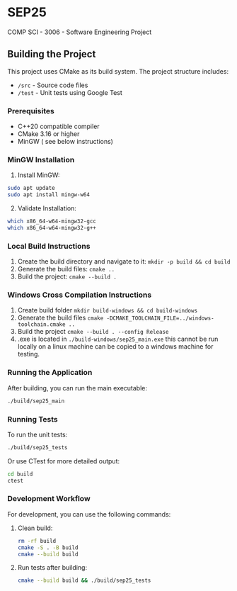 # SEP25
COMP SCI - 3006 - Software Engineering Project

## Building the Project

This project uses CMake as its build system. The project structure includes:
- `/src` - Source code files
- `/test` - Unit tests using Google Test

### Prerequisites

- C++20 compatible compiler
- CMake 3.16 or higher
- MinGW ( see below instructions)

### MinGW Installation
1. Install MinGW:
```bash
sudo apt update
sudo apt install mingw-w64
```

2. Validate Installation:
```bash
which x86_64-w64-mingw32-gcc 
which x86_64-w64-mingw32-g++
```


### Local Build Instructions

1. Create the build directory and navigate to it:
`mkdir -p build && cd build`
2. Generate the build files:
`cmake ..`
3. Build the project:
`cmake --build .`

### Windows Cross Compilation Instructions
1. Create build folder `mkdir build-windows && cd build-windows`
2. Generate the build files `cmake -DCMAKE_TOOLCHAIN_FILE=../windows-toolchain.cmake ..`
3. Build the project `cmake --build . --config Release`
4. .exe is located in `./build-windows/sep25_main.exe` this cannot be run locally on a linux machine
can be copied to a windows machine for testing.


### Running the Application

After building, you can run the main executable:
```bash
./build/sep25_main
```

### Running Tests

To run the unit tests:
```bash
./build/sep25_tests
```

Or use CTest for more detailed output:
```bash
cd build
ctest
```

### Development Workflow

For development, you can use the following commands:

1. Clean build:
   ```bash
   rm -rf build
   cmake -S . -B build
   cmake --build build
   ```

2. Run tests after building:
   ```bash
   cmake --build build && ./build/sep25_tests
   ```
